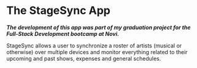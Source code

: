 # The StageSync App
***The development of this app was part of my graduation project for the Full-Stack Development bootcamp at Novi.***

StageSync allows a user to synchronize a roster of artists (musical or otherwise) over multiple devices and monitor everything related to their upcoming and past shows, expenses and general schedules.